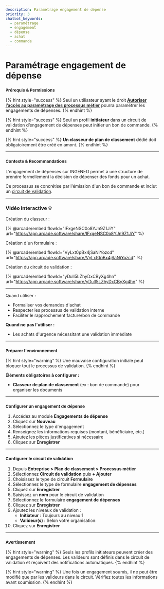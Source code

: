 ```yaml
---
description: Paramétrage engagement de dépense
priority: 3
chatbot_keywords: 
  - paramétrage
  - engagement
  - dépense
  - achat
  - commande
---
```


# Paramétrage engagement de dépense

### <sup>**Prérequis & Permissions**</sup>

{% hint style="success" %}
Seul un utilisateur ayant le droit [**Autoriser l’accès au paramétrage des processus métier**](../../administration/detail-des-droits.md) pourra paramétrer les engagements de dépenses.
{% endhint %}

{% hint style="success" %}
Seul un profil **initiateur** dans un circuit de validation d’engagement de dépenses peut initier un bon de commande.
{% endhint %}

{% hint style="success" %}
**Un classeur de plan de classement** dédié doit obligatoirement être créé en amont.
{% endhint %}

***

### <sup>**Contexte & Recommandations**</sup>

L'engagement de dépenses sur INGENEO permet à une structure de prendre formellement la décision de dépenser des fonds pour un achat.

Ce processus se concrétise par l'émission d'un bon de commande et inclut un [circuit de validation](../workflow/circuit-de-validation.md).

***

### Vidéo interactive :bulb:

Création du classeur :

{% @arcade/embed flowId="IFxgeNSC0o8YJn9Z1JiY" url="https://app.arcade.software/share/IFxgeNSC0o8YJn9Z1JiY" %}

Création d'un formulaire :

{% @arcade/embed flowId="VyLxt0pBx4jSaNiYozcd" url="https://app.arcade.software/share/VyLxt0pBx4jSaNiYozcd" %}

Création du circuit de validation :

{% @arcade/embed flowId="yDulI5LZhyDxCByXg4hn" url="https://app.arcade.software/share/yDulI5LZhyDxCByXg4hn" %}

***

Quand utiliser :

* Formaliser vos demandes d'achat
* Respecter les processus de validation interne
* Faciliter le rapprochement facture/bon de commande

**Quand ne pas l'utiliser :**

* Les achats d'urgence nécessitant une validation immédiate

***

### <sup>**Préparer l'environnement**</sup>

{% hint style="warning" %}
Une mauvaise configuration initiale peut bloquer tout le processus de validation.
{% endhint %}

**Éléments obligatoires à configurer :**

* **Classeur de plan de classement** (ex : bon de commande) pour organiser les documents

***

### <sup>**Configurer un engagement de dépense**</sup>

1. Accédez au module **Engagements de dépense**
2. Cliquez sur **Nouveau**
3. Sélectionnez le type d'engagement
4. Renseignez les informations requises (montant, bénéficiaire, etc.)
5. Ajoutez les pièces justificatives si nécessaire
6. Cliquez sur **Enregistrer**

***

### <sup>**Configurer le circuit de validation**</sup>

1. Depuis **Entreprise > Plan de classement > Processus métier**
2. Sélectionnez **Circuit de validation** puis **+ Ajouter**
3. Choisissez le type de circuit **Formulaire**
4. Sélectionnez le type de formulaire **engagement de dépenses**
5. Cliquez sur **Enregistrer**
6. Saisissez un **nom** pour le circuit de validation
7. Sélectionnez le formulaire **engagement de dépenses**
8. Cliquez sur **Enregistrer**
9. Ajoutez les niveaux de validation :
   * **Initiateur** : Toujours au niveau 1
   * **Valideur(s)** : Selon votre organisation
10. Cliquez sur **Enregistrer**

***

### <sup>**Avertissement**</sup>

{% hint style="warning" %}
Seuls les profils initiateurs peuvent créer des engagements de dépenses. Les valideurs sont définis dans le circuit de validation et reçoivent des notifications automatiques.
{% endhint %}

{% hint style="warning" %}
Une fois un engagement soumis, il ne peut être modifié que par les valideurs dans le circuit. Vérifiez toutes les informations avant soumission.
{% endhint %}
